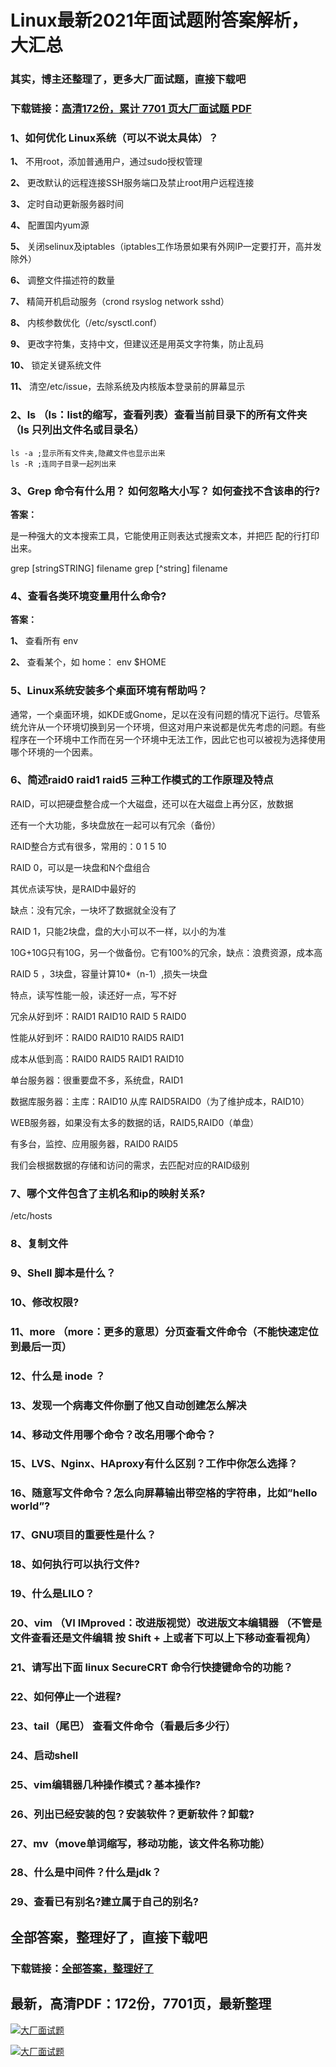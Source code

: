 # Linux最新2021年面试题附答案解析，大汇总

### 其实，博主还整理了，更多大厂面试题，直接下载吧

### 下载链接：[高清172份，累计 7701 页大厂面试题  PDF](https://github.com/souyunku/DevBooks/blob/master/docs/index.md)



### 1、如何优化 Linux系统（可以不说太具体）？

**1、** 不用root，添加普通用户，通过sudo授权管理

**2、** 更改默认的远程连接SSH服务端口及禁止root用户远程连接

**3、** 定时自动更新服务器时间

**4、** 配置国内yum源

**5、** 关闭selinux及iptables（iptables工作场景如果有外网IP一定要打开，高并发除外）

**6、** 调整文件描述符的数量

**7、** 精简开机启动服务（crond rsyslog network sshd）

**8、** 内核参数优化（/etc/sysctl.conf）

**9、** 更改字符集，支持中文，但建议还是用英文字符集，防止乱码

**10、** 锁定关键系统文件

**11、** 清空/etc/issue，去除系统及内核版本登录前的屏幕显示


### 2、ls （ls：list的缩写，查看列表）查看当前目录下的所有文件夹（ls 只列出文件名或目录名）

```
ls -a ;显示所有文件夹,隐藏文件也显示出来
ls -R ;连同子目录一起列出来
```


### 3、Grep 命令有什么用？ 如何忽略大小写？ 如何查找不含该串的行?

**答案：**

是一种强大的文本搜索工具，它能使用正则表达式搜索文本，并把匹 配的行打印出来。

grep [stringSTRING] filename grep [^string] filename


### 4、查看各类环境变量用什么命令?

**答案：**

**1、** 查看所有 env

**2、** 查看某个，如 home： env $HOME


### 5、Linux系统安装多个桌面环境有帮助吗？

通常，一个桌面环境，如KDE或Gnome，足以在没有问题的情况下运行。尽管系统允许从一个环境切换到另一个环境，但这对用户来说都是优先考虑的问题。有些程序在一个环境中工作而在另一个环境中无法工作，因此它也可以被视为选择使用哪个环境的一个因素。


### 6、简述raid0 raid1 raid5 三种工作模式的工作原理及特点

RAID，可以把硬盘整合成一个大磁盘，还可以在大磁盘上再分区，放数据

还有一个大功能，多块盘放在一起可以有冗余（备份）

RAID整合方式有很多，常用的：0 1 5 10

RAID 0，可以是一块盘和N个盘组合

其优点读写快，是RAID中最好的

缺点：没有冗余，一块坏了数据就全没有了

RAID 1，只能2块盘，盘的大小可以不一样，以小的为准

10G+10G只有10G，另一个做备份。它有100%的冗余，缺点：浪费资源，成本高

RAID 5 ，3块盘，容量计算10*（n-1）,损失一块盘

特点，读写性能一般，读还好一点，写不好

冗余从好到坏：RAID1 RAID10 RAID 5 RAID0

性能从好到坏：RAID0 RAID10 RAID5 RAID1

成本从低到高：RAID0 RAID5 RAID1 RAID10

单台服务器：很重要盘不多，系统盘，RAID1

数据库服务器：主库：RAID10 从库 RAID5RAID0（为了维护成本，RAID10）

WEB服务器，如果没有太多的数据的话，RAID5,RAID0（单盘）

有多台，监控、应用服务器，RAID0 RAID5

我们会根据数据的存储和访问的需求，去匹配对应的RAID级别


### 7、哪个文件包含了主机名和ip的映射关系?

/etc/hosts


### 8、复制文件
### 9、Shell 脚本是什么？
### 10、修改权限?
### 11、more （more：更多的意思）分页查看文件命令（不能快速定位到最后一页）
### 12、什么是 inode ？
### 13、发现一个病毒文件你删了他又自动创建怎么解决
### 14、移动文件用哪个命令？改名用哪个命令？
### 15、LVS、Nginx、HAproxy有什么区别？工作中你怎么选择？
### 16、随意写文件命令？怎么向屏幕输出带空格的字符串，比如”hello world”?
### 17、GNU项目的重要性是什么？
### 18、如何执行可以执行文件?
### 19、什么是LILO？
### 20、vim （VI IMproved：改进版视觉）改进版文本编辑器 （不管是文件查看还是文件编辑 按 Shift + 上或者下可以上下移动查看视角）
### 21、请写出下面 linux SecureCRT 命令行快捷键命令的功能？
### 22、如何停止一个进程?
### 23、tail（尾巴） 查看文件命令（看最后多少行）
### 24、启动shell
### 25、vim编辑器几种操作模式？基本操作?
### 26、列出已经安装的包？安装软件？更新软件？卸载?
### 27、mv（move单词缩写，移动功能，该文件名称功能）
### 28、什么是中间件？什么是jdk？
### 29、查看已有别名?建立属于自己的别名?




## 全部答案，整理好了，直接下载吧

### 下载链接：[全部答案，整理好了](https://www.souyunku.com/wp-content/uploads/weixin/githup-weixin-2.png)




## 最新，高清PDF：172份，7701页，最新整理

[![大厂面试题](https://www.souyunku.com/wp-content/uploads/weixin/mst.png "架构师专栏")](https://www.souyunku.com/wp-content/uploads/weixin/githup-weixin.png "架构师专栏")

[![大厂面试题](https://www.souyunku.com/wp-content/uploads/weixin/githup-weixin.png "架构师专栏")](https://www.souyunku.com/wp-content/uploads/weixin/githup-weixin.png "架构师专栏")
